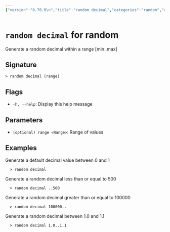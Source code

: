 ```yaml
---
{"version":"0.70.0\n","title":"random decimal","categories":"random","usage":"Generate a random decimal within a range [min..max]\n"}
---
```

<!-- THIS FILE IS GENERATED BY update_book_commands.cjs USING NUSHELL'S HELP COMMANDS.
REFRAIN FROM EDITING IT MANUALLY.-->
# <code>random decimal</code> for random

<div class='command-title'>Generate a random decimal within a range [min..max]</div>

## Signature

```> random decimal (range)```

## Flags

 * ```-h, --help```: Display this help message
## Parameters

 * ```(optional) range <Range>```: Range of values
## Examples

  Generate a default decimal value between 0 and 1
```shell
  > random decimal
```
  Generate a random decimal less than or equal to 500
```shell
  > random decimal ..500
```
  Generate a random decimal greater than or equal to 100000
```shell
  > random decimal 100000..
```
  Generate a random decimal between 1.0 and 1.1
```shell
  > random decimal 1.0..1.1
```


